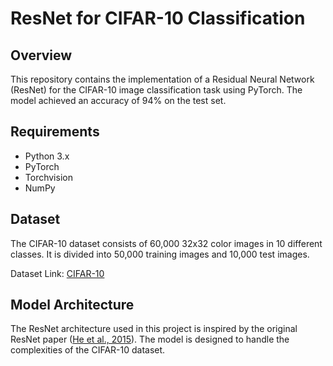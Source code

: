 # ResNet for CIFAR-10 Classification

## Overview

This repository contains the implementation of a Residual Neural Network (ResNet) for the CIFAR-10 image classification task using PyTorch. The model achieved an accuracy of 94% on the test set.

## Requirements

- Python 3.x
- PyTorch
- Torchvision
- NumPy

## Dataset

The CIFAR-10 dataset consists of 60,000 32x32 color images in 10 different classes. It is divided into 50,000 training images and 10,000 test images.

Dataset Link: [CIFAR-10](https://www.cs.toronto.edu/~kriz/cifar.html)

## Model Architecture

The ResNet architecture used in this project is inspired by the original ResNet paper ([He et al., 2015](https://arxiv.org/abs/1512.03385)). The model is designed to handle the complexities of the CIFAR-10 dataset.

